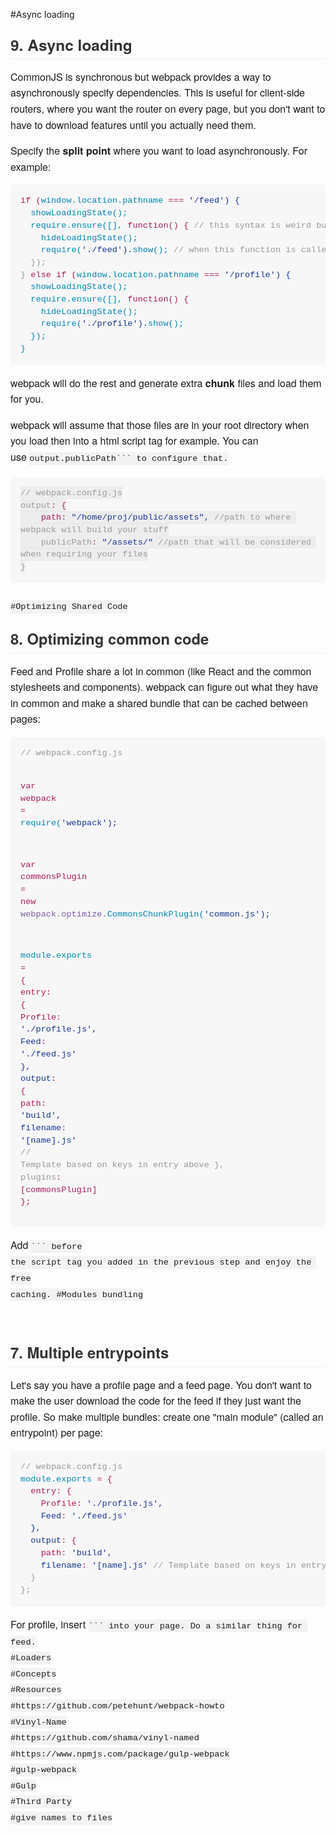 #Async loading
<h2 style="box-sizing: border-box; margin-top: 1em; margin-bottom: 16px; line-height: 1.225; font-size: 1.75em; position: relative; padding-bottom: 0.3em; border-bottom-width: 1px; border-bottom-style: solid; border-bottom-color: rgb(238, 238, 238); color: rgb(51, 51, 51); font-family: 'Helvetica Neue', Helvetica, 'Segoe UI', Arial, freesans, sans-serif;">9. Async loading</h2><p style="box-sizing: border-box; margin-bottom: 16px; font-family: 'Helvetica Neue', Helvetica, 'Segoe UI', Arial, freesans, sans-serif; font-size: 16px; line-height: 25.6000003814697px;">CommonJS is synchronous but webpack provides a way to asynchronously specify dependencies. This is useful for client-side routers, where you want the router on every page, but you don't want to have to download features until you actually need them.<p style="box-sizing: border-box; margin-bottom: 16px; font-family: 'Helvetica Neue', Helvetica, 'Segoe UI', Arial, freesans, sans-serif; font-size: 16px; line-height: 25.6000003814697px;">Specify the&nbsp;<strong style="box-sizing: border-box;">split point</strong>&nbsp;where you want to load asynchronously. For example:<div class="highlight highlight-js" style="box-sizing: border-box; margin-bottom: 16px; font-family: 'Helvetica Neue', Helvetica, 'Segoe UI', Arial, freesans, sans-serif; font-size: 16px; line-height: 25.6000003814697px;"><pre style="box-sizing: border-box; overflow: auto; font-family: Consolas, 'Liberation Mono', Menlo, Courier, monospace; font-size: 13.6000003814697px; margin-bottom: 0px; font-stretch: normal; line-height: 1.45; padding: 16px; border-radius: 3px; word-wrap: normal; word-break: normal; background-color: rgb(247, 247, 247);"><span class="pl-k" style="box-sizing: border-box; color: rgb(167, 29, 93);">if (<span class="pl-c1" style="box-sizing: border-box; color: rgb(0, 134, 179);">window.<span class="pl-c1" style="box-sizing: border-box; color: rgb(0, 134, 179);">location.<span class="pl-c1" style="box-sizing: border-box; color: rgb(0, 134, 179);">pathname <span class="pl-k" style="box-sizing: border-box; color: rgb(167, 29, 93);">=== <span class="pl-s" style="box-sizing: border-box; color: rgb(24, 54, 145);"><span class="pl-pds" style="box-sizing: border-box;">'/feed<span class="pl-pds" style="box-sizing: border-box;">') {
  <span class="pl-c1" style="box-sizing: border-box; color: rgb(0, 134, 179);">showLoadingState();
  <span class="pl-c1" style="box-sizing: border-box; color: rgb(0, 134, 179);">require.<span class="pl-c1" style="box-sizing: border-box; color: rgb(0, 134, 179);">ensure([], <span class="pl-k" style="box-sizing: border-box; color: rgb(167, 29, 93);">function() { <span class="pl-c" style="box-sizing: border-box; color: rgb(150, 152, 150);">// this syntax is weird but it works
    <span class="pl-c1" style="box-sizing: border-box; color: rgb(0, 134, 179);">hideLoadingState();
    <span class="pl-c1" style="box-sizing: border-box; color: rgb(0, 134, 179);">require(<span class="pl-s" style="box-sizing: border-box; color: rgb(24, 54, 145);"><span class="pl-pds" style="box-sizing: border-box;">'./feed<span class="pl-pds" style="box-sizing: border-box;">').<span class="pl-c1" style="box-sizing: border-box; color: rgb(0, 134, 179);">show(); <span class="pl-c" style="box-sizing: border-box; color: rgb(150, 152, 150);">// when this function is called, the module is guaranteed to be synchronously available.
  });
} <span class="pl-k" style="box-sizing: border-box; color: rgb(167, 29, 93);">else <span class="pl-k" style="box-sizing: border-box; color: rgb(167, 29, 93);">if (<span class="pl-c1" style="box-sizing: border-box; color: rgb(0, 134, 179);">window.<span class="pl-c1" style="box-sizing: border-box; color: rgb(0, 134, 179);">location.<span class="pl-c1" style="box-sizing: border-box; color: rgb(0, 134, 179);">pathname <span class="pl-k" style="box-sizing: border-box; color: rgb(167, 29, 93);">=== <span class="pl-s" style="box-sizing: border-box; color: rgb(24, 54, 145);"><span class="pl-pds" style="box-sizing: border-box;">'/profile<span class="pl-pds" style="box-sizing: border-box;">') {
  <span class="pl-c1" style="box-sizing: border-box; color: rgb(0, 134, 179);">showLoadingState();
  <span class="pl-c1" style="box-sizing: border-box; color: rgb(0, 134, 179);">require.<span class="pl-c1" style="box-sizing: border-box; color: rgb(0, 134, 179);">ensure([], <span class="pl-k" style="box-sizing: border-box; color: rgb(167, 29, 93);">function() {
    <span class="pl-c1" style="box-sizing: border-box; color: rgb(0, 134, 179);">hideLoadingState();
    <span class="pl-c1" style="box-sizing: border-box; color: rgb(0, 134, 179);">require(<span class="pl-s" style="box-sizing: border-box; color: rgb(24, 54, 145);"><span class="pl-pds" style="box-sizing: border-box;">'./profile<span class="pl-pds" style="box-sizing: border-box;">').<span class="pl-c1" style="box-sizing: border-box; color: rgb(0, 134, 179);">show();
  });
}</pre><p style="box-sizing: border-box; margin-bottom: 16px; font-family: 'Helvetica Neue', Helvetica, 'Segoe UI', Arial, freesans, sans-serif; font-size: 16px; line-height: 25.6000003814697px;">webpack will do the rest and generate extra&nbsp;<strong style="box-sizing: border-box;">chunk</strong>&nbsp;files and load them for you.<p style="box-sizing: border-box; margin-bottom: 16px; font-family: 'Helvetica Neue', Helvetica, 'Segoe UI', Arial, freesans, sans-serif; font-size: 16px; line-height: 25.6000003814697px;">webpack will assume that those files are in your root directory when you load then into a html script tag for example. You can use&nbsp;<code style="box-sizing: border-box; font-family: Consolas, 'Liberation Mono', Menlo, Courier, monospace; font-size: 13.6000003814697px; padding: 0.2em 0px; margin: 0px; background-color: rgba(0, 0, 0, 0.0392157);">output.publicPath```&nbsp;to configure that.<div class="highlight highlight-js" style="box-sizing: border-box; margin-bottom: 16px; font-family: 'Helvetica Neue', Helvetica, 'Segoe UI', Arial, freesans, sans-serif; font-size: 16px; line-height: 25.6000003814697px;"><pre style="box-sizing: border-box; overflow: auto; font-family: Consolas, 'Liberation Mono', Menlo, Courier, monospace; font-size: 13.6000003814697px; margin-bottom: 0px; font-stretch: normal; line-height: 1.45; padding: 16px; border-radius: 3px; word-wrap: normal; word-break: normal; background-color: rgb(247, 247, 247);"><span class="pl-c" style="box-sizing: border-box; color: rgb(150, 152, 150);">// webpack.config.js
output<span class="pl-k" style="box-sizing: border-box; color: rgb(167, 29, 93);">: {
    path<span class="pl-k" style="box-sizing: border-box; color: rgb(167, 29, 93);">: <span class="pl-s" style="box-sizing: border-box; color: rgb(24, 54, 145);"><span class="pl-pds" style="box-sizing: border-box;">"/home/proj/public/assets<span class="pl-pds" style="box-sizing: border-box;">", <span class="pl-c" style="box-sizing: border-box; color: rgb(150, 152, 150);">//path to where webpack will build your stuff
    publicPath<span class="pl-k" style="box-sizing: border-box; color: rgb(167, 29, 93);">: <span class="pl-s" style="box-sizing: border-box; color: rgb(24, 54, 145);"><span class="pl-pds" style="box-sizing: border-box;">"/assets/<span class="pl-pds" style="box-sizing: border-box;">" <span class="pl-c" style="box-sizing: border-box; color: rgb(150, 152, 150);">//path that will be considered when requiring your files
}</pre>
#Optimizing Shared Code
<h2 style="box-sizing: border-box; margin-top: 1em; margin-bottom: 16px; line-height: 1.225; font-size: 1.75em; position: relative; padding-bottom: 0.3em; border-bottom-width: 1px; border-bottom-style: solid; border-bottom-color: rgb(238, 238, 238); color: rgb(51, 51, 51); font-family: 'Helvetica Neue', Helvetica, 'Segoe UI', Arial, freesans, sans-serif;">8. Optimizing common code</h2><p style="box-sizing: border-box; margin-bottom: 16px; font-family: 'Helvetica Neue', Helvetica, 'Segoe UI', Arial, freesans, sans-serif; font-size: 16px; line-height: 25.6000003814697px;">Feed and Profile share a lot in common (like React and the common stylesheets and components). webpack can figure out what they have in common and make a shared bundle that can be cached between pages:<div class="highlight highlight-js" style="box-sizing: border-box; margin-bottom: 16px; font-family: 'Helvetica Neue', Helvetica, 'Segoe UI', Arial, freesans, sans-serif; font-size: 16px; line-height: 25.6000003814697px;"><pre style="box-sizing: border-box; overflow: auto; font-family: Consolas, 'Liberation Mono', Menlo, Courier, monospace; font-size: 13.6000003814697px; margin-bottom: 0px; font-stretch: normal; line-height: 1.45; padding: 16px; border-radius: 3px; word-wrap: normal; word-break: normal; background-color: rgb(247, 247, 247);"><span class="pl-c" style="box-sizing: border-box; color: rgb(150, 152, 150);">// webpack.config.js

<span class="pl-k" style="box-sizing: border-box; color: rgb(167, 29, 93);">var webpack <span class="pl-k" style="box-sizing: border-box; color: rgb(167, 29, 93);">= <span class="pl-c1" style="box-sizing: border-box; color: rgb(0, 134, 179);">require(<span class="pl-s" style="box-sizing: border-box; color: rgb(24, 54, 145);"><span class="pl-pds" style="box-sizing: border-box;">'webpack<span class="pl-pds" style="box-sizing: border-box;">');

<span class="pl-k" style="box-sizing: border-box; color: rgb(167, 29, 93);">var commonsPlugin <span class="pl-k" style="box-sizing: border-box; color: rgb(167, 29, 93);">=
  <span class="pl-k" style="box-sizing: border-box; color: rgb(167, 29, 93);">new <span class="pl-en" style="box-sizing: border-box; color: rgb(121, 93, 163);">webpack.optimize.<span class="pl-c1" style="box-sizing: border-box; color: rgb(0, 134, 179);">CommonsChunkPlugin(<span class="pl-s" style="box-sizing: border-box; color: rgb(24, 54, 145);"><span class="pl-pds" style="box-sizing: border-box;">'common.js<span class="pl-pds" style="box-sizing: border-box;">');

<span class="pl-c1" style="box-sizing: border-box; color: rgb(0, 134, 179);">module.<span class="pl-c1" style="box-sizing: border-box; color: rgb(0, 134, 179);">exports <span class="pl-k" style="box-sizing: border-box; color: rgb(167, 29, 93);">= {
  entry<span class="pl-k" style="box-sizing: border-box; color: rgb(167, 29, 93);">: {
    Profile<span class="pl-k" style="box-sizing: border-box; color: rgb(167, 29, 93);">: <span class="pl-s" style="box-sizing: border-box; color: rgb(24, 54, 145);"><span class="pl-pds" style="box-sizing: border-box;">'./profile.js<span class="pl-pds" style="box-sizing: border-box;">',
    Feed<span class="pl-k" style="box-sizing: border-box; color: rgb(167, 29, 93);">: <span class="pl-s" style="box-sizing: border-box; color: rgb(24, 54, 145);"><span class="pl-pds" style="box-sizing: border-box;">'./feed.js<span class="pl-pds" style="box-sizing: border-box;">'
  },
  output<span class="pl-k" style="box-sizing: border-box; color: rgb(167, 29, 93);">: {
    path<span class="pl-k" style="box-sizing: border-box; color: rgb(167, 29, 93);">: <span class="pl-s" style="box-sizing: border-box; color: rgb(24, 54, 145);"><span class="pl-pds" style="box-sizing: border-box;">'build<span class="pl-pds" style="box-sizing: border-box;">',
    filename<span class="pl-k" style="box-sizing: border-box; color: rgb(167, 29, 93);">: <span class="pl-s" style="box-sizing: border-box; color: rgb(24, 54, 145);"><span class="pl-pds" style="box-sizing: border-box;">'[name].js<span class="pl-pds" style="box-sizing: border-box;">' <span class="pl-c" style="box-sizing: border-box; color: rgb(150, 152, 150);">// Template based on keys in entry above
  },
  plugins<span class="pl-k" style="box-sizing: border-box; color: rgb(167, 29, 93);">: [commonsPlugin]
};</pre><p style="box-sizing: border-box; margin-bottom: 16px; font-family: 'Helvetica Neue', Helvetica, 'Segoe UI', Arial, freesans, sans-serif; font-size: 16px; line-height: 25.6000003814697px;">Add&nbsp;<code style="box-sizing: border-box; font-family: Consolas, 'Liberation Mono', Menlo, Courier, monospace; font-size: 13.6000003814697px; padding: 0.2em 0px; margin: 0px; background-color: rgba(0, 0, 0, 0.0392157);"><script src="build/common.js"></script>```&nbsp;before the script tag you added in the previous step and enjoy the free caching.
#Modules bundling
<h2 style="box-sizing: border-box; margin-top: 1em; margin-bottom: 16px; line-height: 1.225; font-size: 1.75em; position: relative; padding-bottom: 0.3em; border-bottom-width: 1px; border-bottom-style: solid; border-bottom-color: rgb(238, 238, 238); color: rgb(51, 51, 51); font-family: 'Helvetica Neue', Helvetica, 'Segoe UI', Arial, freesans, sans-serif;">7. Multiple entrypoints</h2><p style="box-sizing: border-box; margin-bottom: 16px; font-family: 'Helvetica Neue', Helvetica, 'Segoe UI', Arial, freesans, sans-serif; font-size: 16px; line-height: 25.6000003814697px;">Let's say you have a profile page and a feed page. You don't want to make the user download the code for the feed if they just want the profile. So make multiple bundles: create one "main module" (called an entrypoint) per page:<div class="highlight highlight-js" style="box-sizing: border-box; margin-bottom: 16px; font-family: 'Helvetica Neue', Helvetica, 'Segoe UI', Arial, freesans, sans-serif; font-size: 16px; line-height: 25.6000003814697px;"><pre style="box-sizing: border-box; overflow: auto; font-family: Consolas, 'Liberation Mono', Menlo, Courier, monospace; font-size: 13.6000003814697px; margin-bottom: 0px; font-stretch: normal; line-height: 1.45; padding: 16px; border-radius: 3px; word-wrap: normal; word-break: normal; background-color: rgb(247, 247, 247);"><span class="pl-c" style="box-sizing: border-box; color: rgb(150, 152, 150);">// webpack.config.js
<span class="pl-c1" style="box-sizing: border-box; color: rgb(0, 134, 179);">module.<span class="pl-c1" style="box-sizing: border-box; color: rgb(0, 134, 179);">exports <span class="pl-k" style="box-sizing: border-box; color: rgb(167, 29, 93);">= {
  entry<span class="pl-k" style="box-sizing: border-box; color: rgb(167, 29, 93);">: {
    Profile<span class="pl-k" style="box-sizing: border-box; color: rgb(167, 29, 93);">: <span class="pl-s" style="box-sizing: border-box; color: rgb(24, 54, 145);"><span class="pl-pds" style="box-sizing: border-box;">'./profile.js<span class="pl-pds" style="box-sizing: border-box;">',
    Feed<span class="pl-k" style="box-sizing: border-box; color: rgb(167, 29, 93);">: <span class="pl-s" style="box-sizing: border-box; color: rgb(24, 54, 145);"><span class="pl-pds" style="box-sizing: border-box;">'./feed.js<span class="pl-pds" style="box-sizing: border-box;">'
  },
  output<span class="pl-k" style="box-sizing: border-box; color: rgb(167, 29, 93);">: {
    path<span class="pl-k" style="box-sizing: border-box; color: rgb(167, 29, 93);">: <span class="pl-s" style="box-sizing: border-box; color: rgb(24, 54, 145);"><span class="pl-pds" style="box-sizing: border-box;">'build<span class="pl-pds" style="box-sizing: border-box;">',
    filename<span class="pl-k" style="box-sizing: border-box; color: rgb(167, 29, 93);">: <span class="pl-s" style="box-sizing: border-box; color: rgb(24, 54, 145);"><span class="pl-pds" style="box-sizing: border-box;">'[name].js<span class="pl-pds" style="box-sizing: border-box;">' <span class="pl-c" style="box-sizing: border-box; color: rgb(150, 152, 150);">// Template based on keys in entry above
  }
};</pre><p style="box-sizing: border-box; margin-bottom: 16px; font-family: 'Helvetica Neue', Helvetica, 'Segoe UI', Arial, freesans, sans-serif; font-size: 16px; line-height: 25.6000003814697px;">For profile, insert&nbsp;<code style="box-sizing: border-box; font-family: Consolas, 'Liberation Mono', Menlo, Courier, monospace; font-size: 13.6000003814697px; padding: 0.2em 0px; margin: 0px; background-color: rgba(0, 0, 0, 0.0392157);"><script src="build/Profile.js"></script>```&nbsp;into your page. Do a similar thing for feed.
#Loaders
#Concepts
#Resources
#https://github.com/petehunt/webpack-howto
#Vinyl-Name
#https://github.com/shama/vinyl-named
#https://www.npmjs.com/package/gulp-webpack
#gulp-webpack
#Gulp
#Third Party
#give names to files
